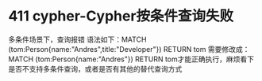 # 411 cypher-Cypher按条件查询失败
多条件场景下，查询报错
语法如下：MATCH (tom:Person{name:"Andres",title:"Developer"}) RETURN tom
需要修改成：MATCH (tom:Person{name:"Andres"}) RETURN tom才能正确执行，麻烦看下是否不支持多条件查询，或者是否有其他的替代查询方式
